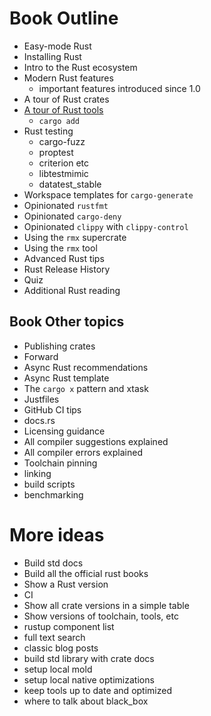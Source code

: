 # Book Outline

- Easy-mode Rust
- Installing Rust
- Intro to the Rust ecosystem
- Modern Rust features
  - important features introduced since 1.0
- A tour of Rust crates
- [A tour of Rust tools](tools-tour.md)
  - `cargo add`
- Rust testing
  - cargo-fuzz
  - proptest
  - criterion etc
  - libtestmimic
  - datatest_stable
- Workspace templates for `cargo-generate`
- Opinionated `rustfmt`
- Opinionated `cargo-deny`
- Opinionated `clippy` with `clippy-control`
- Using the `rmx` supercrate
- Using the `rmx` tool
- Advanced Rust tips
- Rust Release History
- Quiz
- Additional Rust reading

## Book Other topics

- Publishing crates
- Forward
- Async Rust recommendations
- Async Rust template
- The `cargo x` pattern and xtask
- Justfiles
- GitHub CI tips
- docs.rs
- Licensing guidance
- All compiler suggestions explained
- All compiler errors explained
- Toolchain pinning
- linking
- build scripts
- benchmarking

# More ideas

- Build std docs
- Build all the official rust books
- Show a Rust version
- CI
- Show all crate versions in a simple table
- Show versions of toolchain, tools, etc
- rustup component list
- full text search
- classic blog posts
- build std library with crate docs
- setup local mold
- setup local native optimizations
- keep tools up to date and optimized
- where to talk about black_box
